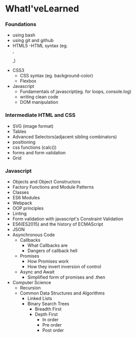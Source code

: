 # WhatI'veLearned  

### Foundations  
  - using bash  
  - using git and github  
  - HTML5
    -HTML syntax (eg. <div>,<p>,<a>)
  - CSS3
    - CSS syntax (eg. background-color)
    - Flexbox
  - Javascript
    - Fundamentals of javascript(eg. for loops, console.log)
    - writing clean code
    - DOM manipulation
    
### Intermediate HTML and CSS
  - SVG (image format)
  - Tables
  - Advanced Selectors(adjacent sibling combinators)
  - positioning
  - css functions (calc())
  - forms and form validation
  - Grid
  
### Javascript
  - Objects and Object Constructors
  - Factory Functions and Module Patterns
  - Classes
  - ES6 Modules
  - Webpack
  - OOP principles
  - Linting
  - Form validation with javascript's Constraint Validation
  - ES6(ES2015) and the history of ECMAScript
  - JSON
  - Asynchronous Code
    - Callbacks
      - What Callbacks are
      - Dangers of callback hell
    - Promises
      - How Promises work
      - How they invert inversion of control
    - Async and Await
      - Simplified form of promises and .then
  - Computer Science
    - Recursion
    - Common Data Structures and Algorithms
      - Linked Lists
      - Binary Search Trees
        - Breadth First
        - Depth First
          - In order
          - Pre order
          - Post order
